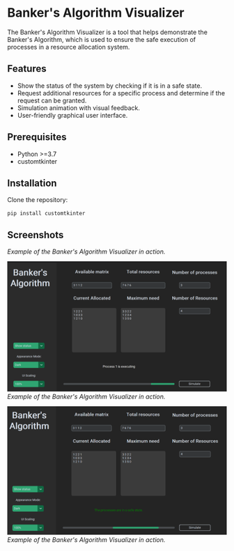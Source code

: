 # Banker's Algorithm Visualizer

The Banker's Algorithm Visualizer is a tool that helps demonstrate the Banker's Algorithm, which is used to ensure the safe execution of processes in a resource allocation system.

## Features

- Show the status of the system by checking if it is in a safe state.
- Request additional resources for a specific process and determine if the request can be granted.
- Simulation animation with visual feedback.
- User-friendly graphical user interface.

## Prerequisites

- Python >=3.7
- customtkinter

## Installation

Clone the repository:

```shell
pip install customtkinter
```


## Screenshots
_Example of the Banker's Algorithm Visualizer in action._

![Screenshot 1](img/show_status_executing.png)
_Example of the Banker's Algorithm Visualizer in action._

![Screenshot 2](img/show_status_done.png)
_Example of the Banker's Algorithm Visualizer in action._
